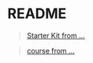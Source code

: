 # README

> [Starter Kit from ...](https://github.com/StephenGrider/ReduxSimpleStarter)

> [course from ...](https://www.udemy.com/react-redux/)